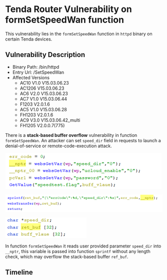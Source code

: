 # Tenda Router Vulnerability on formSetSpeedWan function

This vulnerability lies in the `formSetSpeedWan` function in `httpd` binary on certain Tenda devices.

## Vulnerability Description

* Binary Path: /bin/httpd
* Entry Url: /SetSpeedWan
* Affected Versions
    * AC10 V1.0 V15.03.06.23
    * AC1206 V15.03.06.23
    * AC6 V2.0 V15.03.06.23
    * AC7 V1.0 V15.03.06.44
    * F1203 V2.0.1.6
    * AC5 V1.0 V15.03.06.28
    * FH1203 V2.0.1.6
    * AC9 V3.0 V15.03.06.42_multi
    * FH1205 V2.0.0.7(775)
    
There is a **stack-based buffer overflow** vulnerability in function `formSetSpeedWan`. An attacker can set `speed_dir` field in requests to launch a denial-of-service or remote-code-execution attack.

![Vulnerability Function1](./vuln1.png)

![Vulnerability Function2](./vuln2.png)

![Vulnerability Function3](./vuln3.png)

In function `formSetSpeedWan` it reads user provided parameter `speed_dir` into `__nptr`, this variable is passed into function `sprintf` without any length check, which may overflow the stack-based buffer `ref_buf`.

## Timeline
